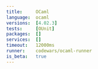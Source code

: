 ```yaml
---
title:     OCaml
language:  ocaml
versions:  [4.02.3]
tests:     [OUnit]
packages:  []
services:  []
timeout:   12000ms
runner:    codewars/ocaml-runner
is_beta:   true
---
```


